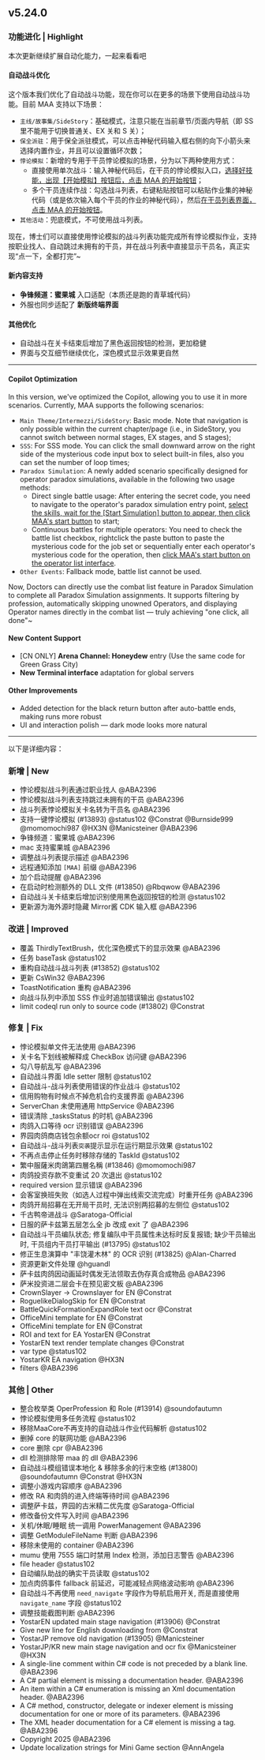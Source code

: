 ## v5.24.0

### 功能进化 | Highlight

本次更新继续扩展自动化能力，一起来看看吧

#### 自动战斗优化

这个版本我们优化了自动战斗功能，现在你可以在更多的场景下使用自动战斗功能。目前 MAA 支持以下场景：

* `主线/故事集/SideStory`：基础模式，注意只能在当前章节/页面内导航（即 SS 里不能用于切换普通关、EX 关和 S 关）；
* `保全派驻`：用于保全派驻模式，可以点击神秘代码输入框右侧的向下小箭头来选择内置作业，并且可以设置循环次数；
* `悖论模拟`：新增的专用于干员悖论模拟的场景，分为以下两种使用方式：
  * 直接使用单次战斗：输入神秘代码后，在干员的悖论模拟入口，<u>选择好技能，出现【开始模拟】按钮后，点击 MAA 的开始按钮</u>；
  * 多个干员连续作战：勾选战斗列表，右键粘贴按钮可以粘贴作业集的神秘代码（或是依次输入每个干员的作业的神秘代码），然后<u>在干员列表界面，点击 MAA 的开始按钮</u>。
* `其他活动`：兜底模式，不可使用战斗列表。

现在，博士们可以直接使用悖论模拟的战斗列表功能完成所有悖论模拟作业，支持按职业找人、自动跳过未拥有的干员，并在战斗列表中直接显示干员名，真正实现“点一下，全都打完”~

#### 新内容支持

- **争锋频道：蜜果城** 入口适配（本质还是跑的青草城代码）
- 外服也同步适配了 **新版终端界面**

#### 其他优化

- 自动战斗在关卡结束后增加了黑色返回按钮的检测，更加稳健
- 界面与交互细节继续优化，深色模式显示效果更自然

----

#### Copilot Optimization

In this version, we've optimized the Copilot, allowing you to use it in more scenarios. Currently, MAA supports the following scenarios:

* `Main Theme/Intermezzi/SideStory`: Basic mode. Note that navigation is only possible within the current chapter/page (i.e., in SideStory, you cannot switch between normal stages, EX stages, and S stages);
* `SSS`: For SSS mode. You can click the small downward arrow on the right side of the mysterious code input box to select built-in files, also you can set the number of loop times;
* `Paradox Simulation`: A newly added scenario specifically designed for operator paradox simulations, available in the following two usage methods:
  * Direct single battle usage: After entering the secret code, you need to navigate to the operator's paradox simulation entry point, <u>select the skills, wait for the [Start Simulation] button to appear, then click MAA's start button</u> to start;
  * Continuous battles for multiple operators: You need to check the battle list checkbox, rightclick the paste button to paste the mysterious code for the job set or sequentially enter each operator's mysterious code for the operation, then <u>click MAA's start button on the operator list interface</u>.
* `Other Events`: Fallback mode, battle list cannot be used.

Now, Doctors can directly use the combat list feature in Paradox Simulation to complete all Paradox Simulation assignments. It supports filtering by profession, automatically skipping unowned Operators, and displaying Operator names directly in the combat list — truly achieving "one click, all done"~

#### New Content Support

- [CN ONLY] **Arena Channel: Honeydew** entry (Use the same code for Green Grass City)
- **New Terminal interface** adaptation for global servers  

#### Other Improvements

- Added detection for the black return button after auto-battle ends, making runs more robust  
- UI and interaction polish — dark mode looks more natural

----

以下是详细内容：

### 新增 | New

* 悖论模拟战斗列表通过职业找人 @ABA2396
* 悖论模拟战斗列表支持跳过未拥有的干员 @ABA2396
* 战斗列表悖论模拟关卡名转为干员名 @ABA2396
* 支持一键悖论模拟 (#13893) @status102 @Constrat @Burnside999 @momomochi987 @HX3N @Manicsteiner @ABA2396
* 争锋频道：蜜果城 @ABA2396
* mac 支持蜜果城 @ABA2396
* 调整战斗列表提示描述 @ABA2396
* 远程通知添加 `[MAA]` 前缀 @ABA2396
* 加个启动提醒 @ABA2396
* 在启动时检测额外的 DLL 文件 (#13850) @Rbqwow @ABA2396
* 自动战斗关卡结束后增加识别使用黑色返回按钮的检测 @status102
* 更新源为海外源时隐藏 Mirror酱 CDK 输入框 @ABA2396

### 改进 | Improved

* 覆盖 ThirdlyTextBrush，优化深色模式下的显示效果 @ABA2396
* 任务 baseTask @status102
* 重构自动战斗战斗列表 (#13852) @status102
* 更新 CsWin32 @ABA2396
* ToastNotification 重构 @ABA2396
* 向战斗队列中添加 SSS 作业时追加错误输出 @status102
* limit codeql run only to source code (#13802) @Constrat

### 修复 | Fix

* 悖论模拟单文件无法使用 @ABA2396
* 关卡名下划线被解释成 CheckBox 访问键 @ABA2396
* 勾八导航乱写 @ABA2396
* 自动战斗界面 Idle setter 限制 @status102
* 自动战斗-战斗列表使用错误的作业战斗 @status102
* 信用购物有时候点不掉危机合约支援界面 @ABA2396
* ServerChan 未使用通用 httpService @ABA2396
* 错误清除 _tasksStatus 的时机 @ABA2396
* 肉鸽入口等待 ocr 识别错误 @ABA2396
* 界园肉鸽商店钱包余额ocr roi @status102
* 自动战斗-战斗列表`突袭`提示显示在运行期显示效果 @status102
* 不再点击停止任务时移除存储的 TaskId @status102
* 繁中服薩米肉鴿第四層名稱 (#13846) @momomochi987
* 肉鸽投资存款不变重试 20 次退出 @status102
* required version 显示错误 @ABA2396
* 会客室换班失败（如选人过程中弹出线索交流完成）时重开任务 @ABA2396
* 肉鸽开局招募在无开局干员时, 无法识别两招募的左侧位 @status102
* 千古鸭帝进战斗 @Saratoga-Official
* 日服的萨卡兹第五层怎么全 jb 改成 exit 了 @ABA2396
* 自动战斗干员编队状态; 修复编队中干员属性未达标时反复报错; 缺少干员输出时, 干员组内干员打平输出 (#13795) @status102
* 修正生息演算中 "丰饶灌木林" 的 OCR 识别 (#13825) @Alan-Charred
* 资源更新文件处理 @hguandl
* 萨卡兹肉鸽因动画延时偶发无法领取去伪存真合成物品 @ABA2396
* 萨米投资进二层会卡在预见密文板 @ABA2396
* CrownSlayer -> Crownslayer for EN @Constrat
* RoguelikeDialogSkip for EN @Constrat
* BattleQuickFormationExpandRole text ocr @Constrat
* OfficeMini template for EN @Constrat
* OfficeMini template for EN @Constrat
* ROI and text for EA YostarEN @Constrat
* YostarEN text render template changes @Constrat
* var type @status102
* YostarKR EA navigation @HX3N
* filters @ABA2396

### 其他 | Other

* 整合枚举类 OperProfession 和 Role (#13914) @soundofautumn
* 悖论模拟使用多任务流程 @status102
* 移除MaaCore不再支持的自动战斗作业代码解析 @status102
* 删掉 core 的联网功能 @ABA2396
* core 删除 cpr @ABA2396
* dll 检测排除带 maa 的 dll @ABA2396
* 自动战斗模组错误本地化 & 移除多余的行末空格 (#13800) @soundofautumn @Constrat @HX3N
* 调整小游戏内容顺序 @ABA2396
* 修改 RA 和肉鸽的进入终端等待时间 @ABA2396
* 调整萨卡兹，界园的古米精二优先度 @Saratoga-Official
* 修改备份文件写入时间 @ABA2396
* 关机/休眠/睡眠 统一调用 PowerManagement @ABA2396
* 调整 GetModuleFileName 判断 @ABA2396
* 移除未使用的 container @ABA2396
* mumu 使用 7555 端口时禁用 Index 检测，添加日志警告 @ABA2396
* file header @status102
* 自动编队助战的确实干员读取 @status102
* 加点肉鸽事件 fallback 前延迟，可能减轻点网络波动影响 @ABA2396
* 自动战斗不再使用 `need_navigate` 字段作为导航启用开关, 而是直接使用 `navigate_name` 字段 @status102
* 调整技能截图判断 @ABA2396
* YostarEN updated main stage navigation (#13906) @Constrat
* Give new line for English downloading from @Constrat
* YostarJP remove old navigation (#13905) @Manicsteiner
* YostarJP/KR new main stage navigation and ocr fix @Manicsteiner @HX3N
* A single-line comment within C# code is not preceded by a blank line. @ABA2396
* A C# partial element is missing a documentation header. @ABA2396
* An item within a C# enumeration is missing an Xml documentation header. @ABA2396
* A C# method, constructor, delegate or indexer element is missing documentation for one or more of its parameters. @ABA2396
* The XML header documentation for a C# element is missing a tag. @ABA2396
* Copyright 2025 @ABA2396
* Update localization strings for Mini Game section @AnnAngela
